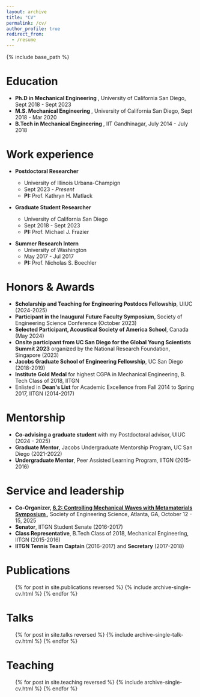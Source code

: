 ```yaml
---
layout: archive
title: "CV"
permalink: /cv/
author_profile: true
redirect_from:
  - /resume
---
```


{% include base_path %}

Education
======
* <b> Ph.D in Mechanical Engineering </b>, University of California San Diego, Sept 2018 - Sept 2023
* <b> M.S. Mechanical Engineering </b>, University of California San Diego, Sept 2018 - Mar 2020
* <b> B.Tech in Mechanical Engineering </b>, IIT Gandhinagar, July 2014 - July 2018

Work experience
======
* <b> Postdoctoral Researcher </b>
  * University of Illinois Urbana-Champign
  * Sept 2023 - <i> Present </i>
  * <b> PI: </b> Prof. Kathryn H. Matlack

* <b> Graduate Student Researcher </b>
  * University of California San Diego
  * Sept 2018 - Sept 2023
  * <b> PI: </b> Prof. Michael J. Frazier
  
<!-- * <b> Graduate Teaching Assistant </b>
  * University of California San Diego
  * Jan 2020 - Jul 2023
  * <b> Courses: </b> Dynamics and Vibrations (Winter 2022); Fundamentals of Solid Mechanics II (Spring 2020, 2021 and 2022, Winter 2023); Finite Element Methods (Winter 2020 and 2021); Solid Mechanics and Materials (Fall 2020 and 2021).
  
* <b> Undergraduate Teaching Assistant </b>
  * IIT Gandhinagar
  * Jan 2018 - May 2018
  * <b> Courses: </b> Industrial Engineering & Operations Research (Spring 2018). -->

* <b> Summer Research Intern </b>
  * University of Washington
  * May 2017 - Jul 2017
  * <b> PI: </b> Prof. Nicholas S. Boechler

<!-- Skills
======
* Skill 1
* Skill 2
  * Sub-skill 2.1
  * Sub-skill 2.2
  * Sub-skill 2.3
* Skill 3 -->

  
Honors & Awards
======
* <b> Scholarship and Teaching for Engineering Postdocs Fellowship</b>, UIUC (2024-2025)
* <b> Participant in the Inaugural Future Faculty Symposium</b>, Society of Engineering Science Conference (October 2023)
* <b> Selected Participant, Acoustical Society of America School</b>, Canada (May 2024)
* <b> Onsite participant from UC San Diego for the Global Young Scientists Summit 2023</b> organized by the National Research Foundation, Singapore (2023)
* <b> Jacobs Graduate School of Engineering Fellowship</b>, UC San Diego (2018-2019)
* <b> Institute Gold Medal</b> for highest CGPA in Mechanical Engineering, B. Tech Class of 2018, IITGN
* Enlisted in <b> Dean's List</b> for Academic Excellence from Fall 2014 to Spring 2017, IITGN (2014-2017)

Mentorship
======
* <b> Co-advising a graduate student </b> with my Postdoctoral advisor, UIUC (2024 - 2025)
* <b> Graduate Mentor</b>, Jacobs Undergraduate Mentorship Program, UC San Diego (2021-2022)
* <b> Undergraduate Mentor</b>, Peer Assisted Learning Program, IITGN (2015-2016)

Service and leadership
======
* <b> Co-Organizer, <a href="https://sites.gatech.edu/2025ses/tracks/track-6/6-2/"> 6.2: Controlling Mechanical Waves with Metamaterials Symposium </a> </b>, Society of Engineering Science, Atlanta, GA, October 12 - 15, 2025
* <b> Senator</b>, IITGN Student Senate (2016-2017)
* <b> Class Representative</b>, B.Tech Class of 2018, Mechanical Engineering, IITGN (2015-2016)
* <b> IITGN Tennis Team Captain</b> (2016-2017) and <b> Secretary</b> (2017-2018)

Publications
======
  <ul>{% for post in site.publications reversed %}
    {% include archive-single-cv.html %}
  {% endfor %}</ul>
  
Talks
======
  <ul>{% for post in site.talks reversed %}
    {% include archive-single-talk-cv.html  %}
  {% endfor %}</ul>
  
Teaching
======
  <ul>{% for post in site.teaching reversed %}
    {% include archive-single-cv.html %}
  {% endfor %}</ul>